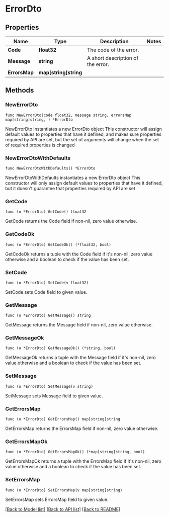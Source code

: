 # ErrorDto

## Properties

Name | Type | Description | Notes
------------ | ------------- | ------------- | -------------
**Code** | **float32** | The code of the error. | 
**Message** | **string** | A short description of the error. | 
**ErrorsMap** | **map[string]string** |  | 

## Methods

### NewErrorDto

`func NewErrorDto(code float32, message string, errorsMap map[string]string, ) *ErrorDto`

NewErrorDto instantiates a new ErrorDto object
This constructor will assign default values to properties that have it defined,
and makes sure properties required by API are set, but the set of arguments
will change when the set of required properties is changed

### NewErrorDtoWithDefaults

`func NewErrorDtoWithDefaults() *ErrorDto`

NewErrorDtoWithDefaults instantiates a new ErrorDto object
This constructor will only assign default values to properties that have it defined,
but it doesn't guarantee that properties required by API are set

### GetCode

`func (o *ErrorDto) GetCode() float32`

GetCode returns the Code field if non-nil, zero value otherwise.

### GetCodeOk

`func (o *ErrorDto) GetCodeOk() (*float32, bool)`

GetCodeOk returns a tuple with the Code field if it's non-nil, zero value otherwise
and a boolean to check if the value has been set.

### SetCode

`func (o *ErrorDto) SetCode(v float32)`

SetCode sets Code field to given value.


### GetMessage

`func (o *ErrorDto) GetMessage() string`

GetMessage returns the Message field if non-nil, zero value otherwise.

### GetMessageOk

`func (o *ErrorDto) GetMessageOk() (*string, bool)`

GetMessageOk returns a tuple with the Message field if it's non-nil, zero value otherwise
and a boolean to check if the value has been set.

### SetMessage

`func (o *ErrorDto) SetMessage(v string)`

SetMessage sets Message field to given value.


### GetErrorsMap

`func (o *ErrorDto) GetErrorsMap() map[string]string`

GetErrorsMap returns the ErrorsMap field if non-nil, zero value otherwise.

### GetErrorsMapOk

`func (o *ErrorDto) GetErrorsMapOk() (*map[string]string, bool)`

GetErrorsMapOk returns a tuple with the ErrorsMap field if it's non-nil, zero value otherwise
and a boolean to check if the value has been set.

### SetErrorsMap

`func (o *ErrorDto) SetErrorsMap(v map[string]string)`

SetErrorsMap sets ErrorsMap field to given value.



[[Back to Model list]](../README.md#documentation-for-models) [[Back to API list]](../README.md#documentation-for-api-endpoints) [[Back to README]](../README.md)


